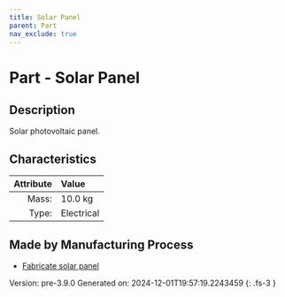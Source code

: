 ```yaml
---
title: Solar Panel
parent: Part
nav_exclude: true
---
```

# Part - Solar Panel

## Description
Solar photovoltaic panel.

## Characteristics

| Attribute      | Value |
|--------:|:------|
|Mass:|10.0 kg|
|Type:|Electrical|

## Made by Manufacturing Process

- [Fabricate solar panel](../process/fabricate-solar-panel.html)



Version: pre-3.9.0 Generated on: 2024-12-01T19:57:19.2243459
{: .fs-3 }

